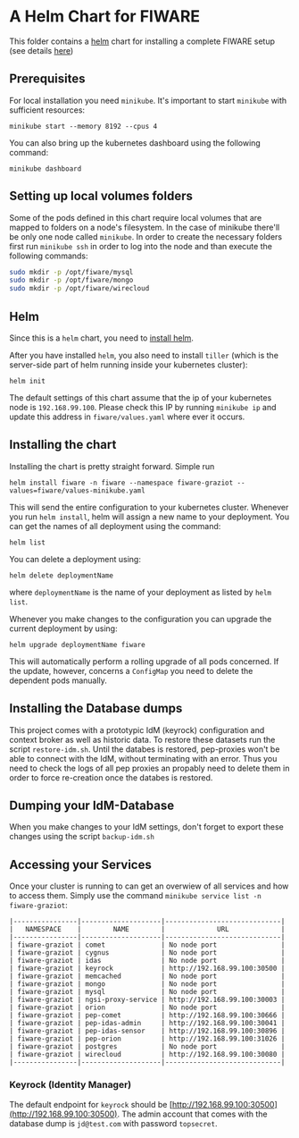 # A Helm Chart for FIWARE

This folder contains a [helm](https://helm.sh/) chart for installing a complete FIWARE setup (see details [here](CHART.md))

## Prerequisites

For local installation you need `minikube`. It's important to start `minikube` with sufficient resources:

`minikube start --memory 8192 --cpus 4`

You can also bring up the kubernetes dashboard using the following command:

`minikube dashboard`

## Setting up local volumes folders

Some of the pods defined in this chart require local volumes that are mapped to folders on a node's filesystem. In the case of minikube there'll be only one node called `minikube`. In order to create the necessary folders first run `minikube ssh` in order to log into the node and than execute the following commands:

```bash
sudo mkdir -p /opt/fiware/mysql
sudo mkdir -p /opt/fiware/mongo
sudo mkdir -p /opt/fiware/wirecloud
```

## Helm

Since this is a `helm` chart, you need to [install helm](https://docs.helm.sh/using_helm/#installing-helm).

After you have installed `helm`, you also need to install `tiller` (which is the server-side part of helm running inside your kubernetes cluster):

`helm init`

The default settings of this chart assume that the ip of your kubernetes node is `192.168.99.100`. Please check this IP by running `minikube ip` and update this address in `fiware/values.yaml` where ever it occurs.

## Installing the chart

Installing the chart is pretty straight forward. Simple run

`helm install fiware -n fiware --namespace fiware-graziot --values=fiware/values-minikube.yaml`

This will send the entire configuration to your kubernetes cluster. Whenever you run `helm install`, helm will assign a new name to your deployment. You can get the names of all deployment using the command:

`helm list`

You can delete a deployment using:

`helm delete deploymentName`

where `deploymentName` is the name of your deployment as listed by `helm list`.

Whenever you make changes to the configuration you can upgrade the current deployment by using:

`helm upgrade deploymentName fiware`

This will automatically perform a rolling upgrade of all pods concerned. If the update, however, concerns a `ConfigMap` you need to delete the dependent pods manually.

## Installing the Database dumps

This project comes with a prototypic IdM (keyrock) configuration and context broker as well as historic data. To restore these datasets run the script `restore-idm.sh`. Until the databes is restored, pep-proxies won't be able to connect with the IdM, without terminating with an error. Thus you need to check the logs of all pep proxies an propably need to delete them in order to force re-creation once the databes is restored.

## Dumping your IdM-Database

When you make changes to your IdM settings, don't forget to export these changes using the script `backup-idm.sh`

## Accessing your Services

Once your cluster is running to can get an overwiew of all services and how to access them. Simply use the command `minikube service list -n fiware-graziot`:

```
|----------------|--------------------|-----------------------------|
|   NAMESPACE    |        NAME        |             URL             |
|----------------|--------------------|-----------------------------|
| fiware-graziot | comet              | No node port                |
| fiware-graziot | cygnus             | No node port                |
| fiware-graziot | idas               | No node port                |
| fiware-graziot | keyrock            | http://192.168.99.100:30500 |
| fiware-graziot | memcached          | No node port                |
| fiware-graziot | mongo              | No node port                |
| fiware-graziot | mysql              | No node port                |
| fiware-graziot | ngsi-proxy-service | http://192.168.99.100:30003 |
| fiware-graziot | orion              | No node port                |
| fiware-graziot | pep-comet          | http://192.168.99.100:30666 |
| fiware-graziot | pep-idas-admin     | http://192.168.99.100:30041 |
| fiware-graziot | pep-idas-sensor    | http://192.168.99.100:30896 |
| fiware-graziot | pep-orion          | http://192.168.99.100:31026 |
| fiware-graziot | postgres           | No node port                |
| fiware-graziot | wirecloud          | http://192.168.99.100:30080 |
|----------------|--------------------|-----------------------------|
```

### Keyrock (Identity Manager)

The default endpoint for `keyrock` should be [http://192.168.99.100:30500](http://192.168.99.100:30500). The admin account that comes with the database dump is `jd@test.com` with password  `topsecret`.
